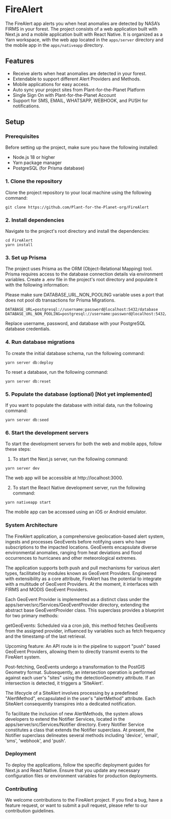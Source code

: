 # FireAlert 

The FireAlert app alerts you when heat anomalies are detected by NASA’s FIRMS in your forest. The project consists of a web application built with Next.js and a mobile application built with React Native. It is organized as a Yarn workspace, with the web app located in the `apps/server` directory and the mobile app in the `apps/nativeapp` directory.

## Features

- Receive alerts when heat anomalies are detected in your forest.
- Extendable to support different Alert Providers and Methods.
- Mobile applications for easy access.
- Auto sync your project sites from Plant-for-the-Planet Platform
- Single Sign On with Plant-for-the-Planet Account
- Support for SMS, EMAIL, WHATSAPP, WEBHOOK, and PUSH for notifications.

## Setup

### Prerequisites

Before setting up the project, make sure you have the following installed:

- Node.js 18 or higher
- Yarn package manager
- PostgreSQL (for Prisma database)

### 1. Clone the repository

Clone the project repository to your local machine using the following command:

```shell
git clone https://github.com/Plant-for-the-Planet-org/FireAlert
```

### 2. Install dependencies
Navigate to the project's root directory and install the dependencies:

```shell
cd FireAlert
yarn install
```
### 3. Set up Prisma
The project uses Prisma as the ORM (Object-Relational Mapping) tool. Prisma requires access to the database connection details via environment variables. Create a .env file in the project's root directory and populate it with the following information:

Please make sure DATABASE_URL_NON_POOLING variable uses a port that does not pool db transactions for Prisma Migrations.

```shell
DATABASE_URL=postgresql://username:password@localhost:5432/database
DATABASE_URL_NON_POOLING=postgresql://username:password@localhost:5432/database
```
Replace username, password, and database with your PostgreSQL database credentials.

### 4. Run database migrations
To create the initial database schema, run the following command:

```shell
yarn server db:deploy
```

To reset a database, run the following command:
```shell
yarn server db:reset
```

### 5. Populate the database (optional) [Not yet implemented]
If you want to populate the database with initial data, run the following command:
```shell
yarn server db:seed
```

### 6. Start the development servers
To start the development servers for both the web and mobile apps, follow these steps:

1. To start the Next.js server, run the following command:

```shell
yarn server dev
```
The web app will be accessible at http://localhost:3000.

2. To start the React Native development server, run the following command:

```shell
yarn nativeapp start
```
The mobile app can be accessed using an iOS or Android emulator.


### System Architecture
The FireAlert application, a comprehensive geolocation-based alert system, ingests and processes GeoEvents before notifying users who have subscriptions to the impacted locations. GeoEvents encapsulate diverse environmental anomalies, ranging from heat deviations and flood occurrences to hurricanes and other meteorological extremes.

The application supports both push and pull mechanisms for various alert types, facilitated by modules known as GeoEvent Providers. Engineered with extensibility as a core attribute, FireAlert has the potential to integrate with a multitude of GeoEvent Providers. At the moment, it interfaces with FIRMS and MODIS GeoEvent Providers.

Each GeoEvent Provider is implemented as a distinct class under the apps/server/src/Services/GeoEventProvider directory, extending the abstract base GeoEventProvider class. This superclass provides a blueprint for two primary methods:

getGeoEvents: Scheduled via a cron job, this method fetches GeoEvents from the assigned provider, influenced by variables such as fetch frequency and the timestamp of the last retrieval.

Upcoming feature: An API route is in the pipeline to support "push" based GeoEvent Providers, allowing them to directly transmit events to the FireAlert system.

Post-fetching, GeoEvents undergo a transformation to the PostGIS Geometry format. Subsequently, an intersection operation is performed against each user's "sites" using the detectionGeometry attribute. If an intersection is detected, it triggers a 'SiteAlert'.

The lifecycle of a SiteAlert involves processing by a predefined "AlertMethod", encapsulated in the user's "alertMethod" attribute. Each SiteAlert consequently transpires into a dedicated notification.

To facilitate the inclusion of new AlertMethods, the system allows developers to extend the Notifier Services, located in the apps/server/src/Services/Notifier directory. Every Notifier Service constitutes a class that extends the Notifier superclass. At present, the Notifier superclass delineates several methods including 'device', 'email', 'sms', 'webhook', and 'push'.

### Deployment
To deploy the applications, follow the specific deployment guides for Next.js and React Native. Ensure that you update any necessary configuration files or environment variables for production deployments.

### Contributing
We welcome contributions to the FireAlert project. If you find a bug, have a feature request, or want to submit a pull request, please refer to our contribution guidelines.
 
